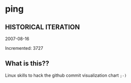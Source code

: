 # ping

## HISTORICAL ITERATION
2007-08-16

Incremented: 3727

## What is this?? 
Linux skills to hack the github commit visualization chart `;-)`
